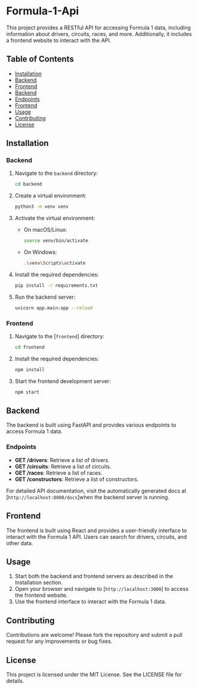 # Formula-1-Api

This project provides a RESTful API for accessing Formula 1 data, including information about drivers, circuits, races, and more. Additionally, it includes a frontend website to interact with the API.

## Table of Contents

- [Installation](#installation)
- [Backend](#backend)
- [Frontend](#frontend)
- [Backend](#backend)
- [Endpoints](#endpoints)
- [Frontend](#frontend)
- [Usage](#usage)
- [Contributing](#contributing)
- [License](#license)

## Installation

### Backend

1. Navigate to the `backend` directory:
    ```sh
    cd backend
    ```

2. Create a virtual environment:
    ```sh
    python3 -m venv venv
    ```

3. Activate the virtual environment:
    - On macOS/Linux:
        ```sh
        source venv/bin/activate
        ```
    - On Windows:
        ```sh
        .\venv\Scripts\activate
        ```

4. Install the required dependencies:
    ```sh
    pip install -r requirements.txt
    ```

5. Run the backend server:
    ```sh
    uvicorn app.main:app --reload
    ```

### Frontend

1. Navigate to the [`frontend`] directory:
    ```sh
    cd frontend
    ```

2. Install the required dependencies:
    ```sh
    npm install
    ```

3. Start the frontend development server:
    ```sh
    npm start
    ```

## Backend

The backend is built using FastAPI and provides various endpoints to access Formula 1 data.

### Endpoints

- **GET /drivers**: Retrieve a list of drivers.
- **GET /circuits**: Retrieve a list of circuits.
- **GET /races**: Retrieve a list of races.
- **GET /constructors**: Retrieve a list of constructors.

For detailed API documentation, visit the automatically generated docs at [`http://localhost:8000/docs`]when the backend server is running.

## Frontend

The frontend is built using React and provides a user-friendly interface to interact with the Formula 1 API. Users can search for drivers, circuits, and other data.

## Usage

1. Start both the backend and frontend servers as described in the Installation section.
2. Open your browser and navigate to [`http://localhost:3000`] to access the frontend website.
3. Use the frontend interface to interact with the Formula 1 data.

## Contributing

Contributions are welcome! Please fork the repository and submit a pull request for any improvements or bug fixes.

## License

This project is licensed under the MIT License. See the LICENSE file for details.